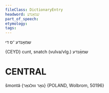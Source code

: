 ```yaml
---
fileClass: DictionaryEntry
headword: שמאָנדע
part_of_speech: 
etymology: 
tags: 
---
```

שמאָנדע
־ס
די

{CEYD}
cunt, snatch (vulva/vlg.) שמאָ֜נדע

CENTRAL
========

šmontə̃ {גאָר וווּלגאַר} {POLAND, Wolbrom, 50196}

